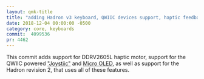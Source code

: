 ```yaml
---
layout: qmk-title
title: "adding Hadron v3 keyboard, QWIIC devices support, haptic feedback support"
date: 2018-12-04 00:00:00 -0500
category: core, keyboards
commit:  4099536
pr: 4462
---
```


This commit adds support for DDRV2605L haptic motor, support for the QWIIC powered ["Joystiic"](https://www.sparkfun.com/products/14656) and [Micro OLED](https://www.sparkfun.com/products/14532), as well as support for the Hadron revision 2, that uses all of these features. 